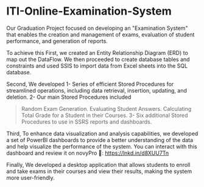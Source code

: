 # ITI-Online-Examination-System
Our Graduation Project focused on developing an "Examination System" that enables the creation and management of exams, evaluation of student performance, and generation of reports.

To achieve this
First, we created an Entity Relationship Diagram (ERD) to map out the DataFlow. We then proceeded to create database tables and constraints and used SSIS to import
data from Excel sheets into the SQL database.

Second, We developed
1- Series of efficient Stored Procedures for streamlined operations, including data retrieval, insertion, updating, and deletion.
2- Our main Stored Procedures included
>Random Exam Generation.
>Evaluating Student Answers.
>Calculating Total Grade for a Student in their Courses.
3- Six additional Stored Procedures to use in SSRS reports and dashboards.

Third, To enhance data visualization and analysis capabilities, we developed a set of PowerBI dashboards to provide a better understanding of the data and 
help visualize the performance of the system.
You can interact with this dashboard and review it on novyPro 🚀: 
https://lnkd.in/d8XUU7Tn

Finally, We developed a desktop application that allows students to enroll and take exams in their courses and view their results, 
making the system more user-friendly.
